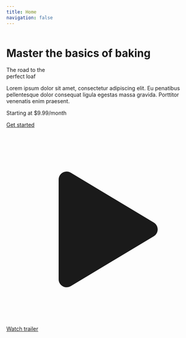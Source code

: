 ```yaml
---
title: Home
navigation: false
---
```


<div class="absolute inset-0">
        <img class="object-cover w-full h-full" src="https://cdn.rareblocks.xyz/collection/bakerstreet/images/hero/3/background.png" alt="" />
    </div>

  <div class="relative">
        <div class="px-6 mx-auto sm:px-8 lg:px-12 max-w-7xl">
            <div class="w-full lg:w-2/3 xl:w-1/2">
                <h1 class="font-sans text-base font-normal tracking-tight text-white text-opacity-70">Master the basics of baking</h1>
                <p class="mt-6 tracking-tighter text-white">
                    <span class="font-sans font-normal text-7xl">The road to the</span><br />
                    <span class="font-serif italic font-normal text-8xl">perfect loaf</span>
                </p>
                <p class="mt-12 font-sans text-base font-normal leading-7 text-white text-opacity-70">Lorem ipsum dolor sit amet, consectetur adipiscing elit. Eu penatibus pellentesque dolor consequat ligula egestas massa gravida. Porttitor venenatis enim praesent.</p>
                <p class="mt-8 font-sans text-xl font-normal text-white">Starting at $9.99/month</p>

  <div class="flex items-center mt-5 space-x-3 sm:space-x-4">
                    <a
                        href="#"
                        title=""
                        class="
                            inline-flex
                            items-center
                            justify-center
                            px-5
                            py-2
                            font-sans
                            text-base
                            font-semibold
                            transition-all
                            duration-200
                            border-2 border-transparent
                            rounded-full
                            sm:leading-8
                            bg-white
                            sm:text-lg
                            text-black
                            hover:bg-opacity-90
                            focus:outline-none focus:ring-2 focus:ring-offset-2 focus:ring-primary focus:ring-offset-secondary
                        "
                        role="button"
                    >
                        Get started
                    </a>

  <a
                        href="#"
                        title=""
                        class="
                            inline-flex
                            items-center
                            justify-center
                            px-5
                            py-2
                            font-sans
                            text-base
                            font-semibold
                            transition-all
                            duration-200
                            bg-transparent
                            border-2
                            rounded-full
                            sm:leading-8
                            text-white
                            border-primary
                            hover:bg-white
                            focus:outline-none focus:ring-2 focus:ring-offset-2 focus:ring-primary
                            hover:text-black
                            sm:text-lg
                            focus:ring-offset-secondary
                        "
                        role="button"
                    >
                        <svg class="w-6 h-6 mr-2" viewBox="0 0 24 24" fill="currentColor" xmlns="http://www.w3.org/2000/svg">
                            <path fill-rule="evenodd" clip-rule="evenodd" d="M8.0416 4.9192C7.37507 4.51928 6.5271 4.99939 6.5271 5.77669L6.5271 18.2232C6.5271 19.0005 7.37507 19.4806 8.0416 19.0807L18.4137 12.8574C19.061 12.469 19.061 11.5308 18.4137 11.1424L8.0416 4.9192Z" />
</svg>
                        Watch trailer
                    </a>
                </div>
            </div>
        </div>
    </div>
</div>